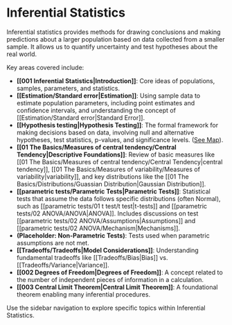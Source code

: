 # Inferential Statistics

Inferential statistics provides methods for drawing conclusions and making predictions about a larger population based on data collected from a smaller sample. It allows us to quantify uncertainty and test hypotheses about the real world.

Key areas covered include:

*   **[[001 Inferential Statistics|Introduction]]**: Core ideas of populations, samples, parameters, and statistics.
*   **[[Estimation/Standard error|Estimation]]**: Using sample data to estimate population parameters, including point estimates and confidence intervals, and understanding the concept of [[Estimation/Standard error|Standard Error]].
*   **[[Hypothesis testing|Hypothesis Testing]]**: The formal framework for making decisions based on data, involving null and alternative hypotheses, test statistics, p-values, and significance levels. ([See Map](./maps/hyp_testing_map.excalidraw.svg)).
*   **[[01 The Basics/Measures of central tendency/Central Tendency|Descriptive Foundations]]**: Review of basic measures like [[01 The Basics/Measures of central tendency/Central Tendency|central tendency]], [[01 The Basics/Measures of variability/Measures of variability|variability]], and key distributions like the [[01 The Basics/Distributions/Guassian Distribution|Gaussian Distribution]].
*   **[[parametric tests/Parametric Tests|Parametric Tests]]**: Statistical tests that assume the data follows specific distributions (often Normal), such as [[parametric tests/01 t test/t test|t-tests]] and [[parametric tests/02 ANOVA/ANOVA|ANOVA]]. Includes discussions on test [[parametric tests/02 ANOVA/Assumptions|Assumptions]] and [[parametric tests/02 ANOVA/Mechanism|Mechanisms]].
*   **(Placeholder: Non-Parametric Tests)**: Tests used when parametric assumptions are not met.
*   **[[Tradeoffs/Tradeoffs|Model Considerations]]**: Understanding fundamental tradeoffs like [[Tradeoffs/Bias|Bias]] vs. [[Tradeoffs/Variance|Variance]].
*   **[[002 Degrees of Freedom|Degrees of Freedom]]**: A concept related to the number of independent pieces of information in a calculation.
*   **[[003 Central Limit Theorem|Central Limit Theorem]]**: A foundational theorem enabling many inferential procedures.

Use the sidebar navigation to explore specific topics within Inferential Statistics.